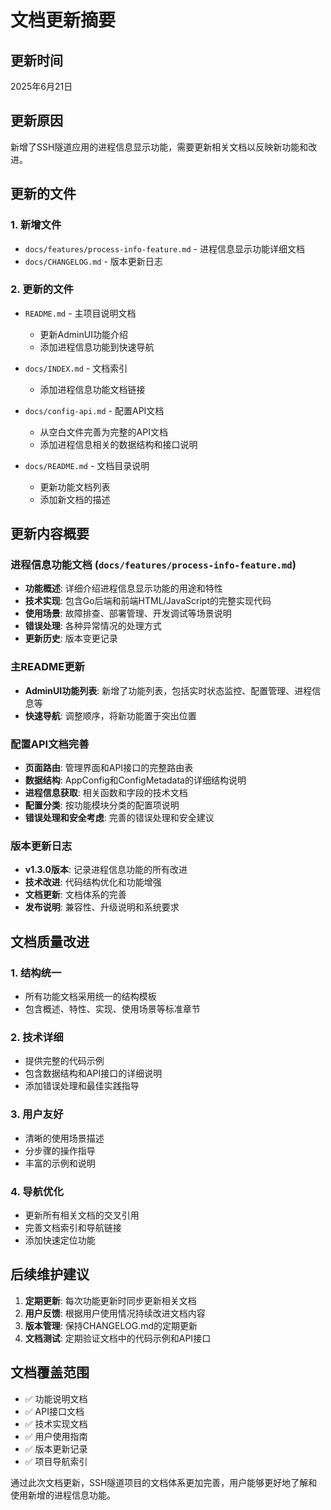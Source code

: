 # 文档更新摘要

## 更新时间
2025年6月21日

## 更新原因
新增了SSH隧道应用的进程信息显示功能，需要更新相关文档以反映新功能和改进。

## 更新的文件

### 1. 新增文件
- `docs/features/process-info-feature.md` - 进程信息显示功能详细文档
- `docs/CHANGELOG.md` - 版本更新日志

### 2. 更新的文件
- `README.md` - 主项目说明文档
  - 更新AdminUI功能介绍
  - 添加进程信息功能到快速导航
  
- `docs/INDEX.md` - 文档索引
  - 添加进程信息功能文档链接
  
- `docs/config-api.md` - 配置API文档
  - 从空白文件完善为完整的API文档
  - 添加进程信息相关的数据结构和接口说明
  
- `docs/README.md` - 文档目录说明
  - 更新功能文档列表
  - 添加新文档的描述

## 更新内容概要

### 进程信息功能文档 (`docs/features/process-info-feature.md`)
- **功能概述**: 详细介绍进程信息显示功能的用途和特性
- **技术实现**: 包含Go后端和前端HTML/JavaScript的完整实现代码
- **使用场景**: 故障排查、部署管理、开发调试等场景说明
- **错误处理**: 各种异常情况的处理方式
- **更新历史**: 版本变更记录

### 主README更新
- **AdminUI功能列表**: 新增了功能列表，包括实时状态监控、配置管理、进程信息等
- **快速导航**: 调整顺序，将新功能置于突出位置

### 配置API文档完善
- **页面路由**: 管理界面和API接口的完整路由表
- **数据结构**: AppConfig和ConfigMetadata的详细结构说明
- **进程信息获取**: 相关函数和字段的技术文档
- **配置分类**: 按功能模块分类的配置项说明
- **错误处理和安全考虑**: 完善的错误处理和安全建议

### 版本更新日志
- **v1.3.0版本**: 记录进程信息功能的所有改进
- **技术改进**: 代码结构优化和功能增强
- **文档更新**: 文档体系的完善
- **发布说明**: 兼容性、升级说明和系统要求

## 文档质量改进

### 1. 结构统一
- 所有功能文档采用统一的结构模板
- 包含概述、特性、实现、使用场景等标准章节

### 2. 技术详细
- 提供完整的代码示例
- 包含数据结构和API接口的详细说明
- 添加错误处理和最佳实践指导

### 3. 用户友好
- 清晰的使用场景描述
- 分步骤的操作指导
- 丰富的示例和说明

### 4. 导航优化
- 更新所有相关文档的交叉引用
- 完善文档索引和导航链接
- 添加快速定位功能

## 后续维护建议

1. **定期更新**: 每次功能更新时同步更新相关文档
2. **用户反馈**: 根据用户使用情况持续改进文档内容
3. **版本管理**: 保持CHANGELOG.md的定期更新
4. **文档测试**: 定期验证文档中的代码示例和API接口

## 文档覆盖范围

- ✅ 功能说明文档
- ✅ API接口文档  
- ✅ 技术实现文档
- ✅ 用户使用指南
- ✅ 版本更新记录
- ✅ 项目导航索引

通过此次文档更新，SSH隧道项目的文档体系更加完善，用户能够更好地了解和使用新增的进程信息功能。
